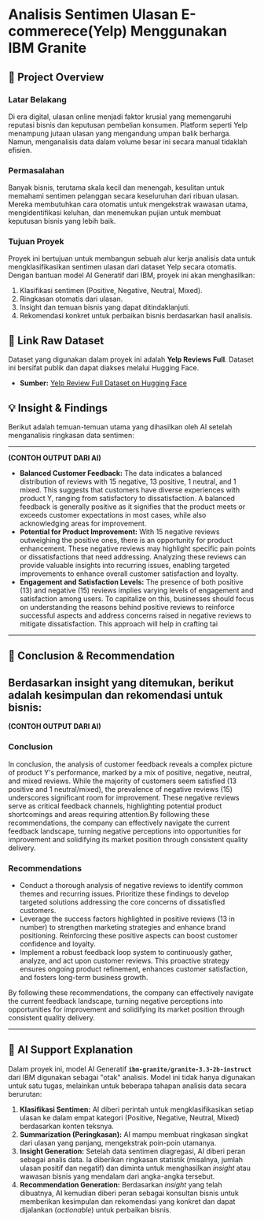 # Analisis Sentimen Ulasan E-commerece(Yelp) Menggunakan IBM Granite

## 📜 Project Overview

### Latar Belakang
Di era digital, ulasan online menjadi faktor krusial yang memengaruhi reputasi bisnis dan keputusan pembelian konsumen. Platform seperti Yelp menampung jutaan ulasan yang mengandung umpan balik berharga. Namun, menganalisis data dalam volume besar ini secara manual tidaklah efisien.

### Permasalahan
Banyak bisnis, terutama skala kecil dan menengah, kesulitan untuk memahami sentimen pelanggan secara keseluruhan dari ribuan ulasan. Mereka membutuhkan cara otomatis untuk mengekstrak wawasan utama, mengidentifikasi keluhan, dan menemukan pujian untuk membuat keputusan bisnis yang lebih baik.

### Tujuan Proyek
Proyek ini bertujuan untuk membangun sebuah alur kerja analisis data untuk mengklasifikasikan sentimen ulasan dari dataset Yelp secara otomatis. Dengan bantuan model AI Generatif dari IBM, proyek ini akan menghasilkan:
1.  Klasifikasi sentimen (Positive, Negative, Neutral, Mixed).
2.  Ringkasan otomatis dari ulasan.
3.  Insight dan temuan bisnis yang dapat ditindaklanjuti.
4.  Rekomendasi konkret untuk perbaikan bisnis berdasarkan hasil analisis.

## 💾 Link Raw Dataset

Dataset yang digunakan dalam proyek ini adalah **Yelp Reviews Full**. Dataset ini bersifat publik dan dapat diakses melalui Hugging Face.

* **Sumber:** [Yelp Review Full Dataset on Hugging Face](https://huggingface.co/datasets/yelp_review_full)

## 💡 Insight & Findings
Berikut adalah temuan-temuan utama yang dihasilkan oleh AI setelah menganalisis ringkasan data sentimen:

---
**(CONTOH OUTPUT DARI AI)**

* **Balanced Customer Feedback:** The data indicates a balanced distribution of reviews with 15 negative, 13 positive, 1 neutral, and 1 mixed. This suggests that customers have diverse experiences with product Y, ranging from satisfactory to dissatisfaction. A balanced feedback is generally positive as it signifies that the product meets or exceeds customer expectations in most cases, while also acknowledging areas for improvement.
* **Potential for Product Improvement:** With 15 negative reviews outweighing the positive ones, there is an opportunity for product enhancement. These negative reviews may highlight specific pain points or dissatisfactions that need addressing. Analyzing these reviews can provide valuable insights into recurring issues, enabling targeted improvements to enhance overall customer satisfaction and loyalty.
* **Engagement and Satisfaction Levels:** The presence of both positive (13) and negative (15) reviews implies varying levels of engagement and satisfaction among users. To capitalize on this, businesses should focus on understanding the reasons behind positive reviews to reinforce successful aspects and address concerns raised in negative reviews to mitigate dissatisfaction. This approach will help in crafting tai

---

## 🚀 Conclusion & Recommendation
Berdasarkan insight yang ditemukan, berikut adalah kesimpulan dan rekomendasi untuk bisnis:
---
**(CONTOH OUTPUT DARI AI)**

### Conclusion
In conclusion, the analysis of customer feedback reveals a complex picture of product Y's performance, marked by a mix of positive, negative, neutral, and mixed reviews. While the majority of customers seem satisfied (13 positive and 1 neutral/mixed), the prevalence of negative reviews (15) underscores significant room for improvement. These negative reviews serve as critical feedback channels, highlighting potential product shortcomings and areas requiring attention.By following these recommendations, the company can effectively navigate the current feedback landscape, turning negative perceptions into opportunities for improvement and solidifying its market position through consistent quality delivery.

### Recommendations
* Conduct a thorough analysis of negative reviews to identify common themes and recurring issues. Prioritize these findings to develop targeted solutions addressing the core concerns of dissatisfied customers.
* Leverage the success factors highlighted in positive reviews (13 in number) to strengthen marketing strategies and enhance brand positioning. Reinforcing these positive aspects can boost customer confidence and loyalty.
* Implement a robust feedback loop system to continuously gather, analyze, and act upon customer reviews. This proactive strategy ensures ongoing product refinement, enhances customer satisfaction, and fosters long-term business growth.

By following these recommendations, the company can effectively navigate the current feedback landscape, turning negative perceptions into opportunities for improvement and solidifying its market position through consistent quality delivery.

---

## 🤖 AI Support Explanation

Dalam proyek ini, model AI Generatif **`ibm-granite/granite-3.3-2b-instruct`** dari IBM digunakan sebagai "otak" analisis. Model ini tidak hanya digunakan untuk satu tugas, melainkan untuk beberapa tahapan analisis data secara berurutan:

1.  **Klasifikasi Sentimen:** AI diberi perintah untuk mengklasifikasikan setiap ulasan ke dalam empat kategori (Positive, Negative, Neutral, Mixed) berdasarkan konten teksnya.
2.  **Summarization (Peringkasan):** AI mampu membuat ringkasan singkat dari ulasan yang panjang, mengekstrak poin-poin utamanya.
3.  **Insight Generation:** Setelah data sentimen diagregasi, AI diberi peran sebagai analis data. Ia diberikan ringkasan statistik (misalnya, jumlah ulasan positif dan negatif) dan diminta untuk menghasilkan *insight* atau wawasan bisnis yang mendalam dari angka-angka tersebut.
4.  **Recommendation Generation:** Berdasarkan *insight* yang telah dibuatnya, AI kemudian diberi peran sebagai konsultan bisnis untuk memberikan kesimpulan dan rekomendasi yang konkret dan dapat dijalankan (*actionable*) untuk perbaikan bisnis.
